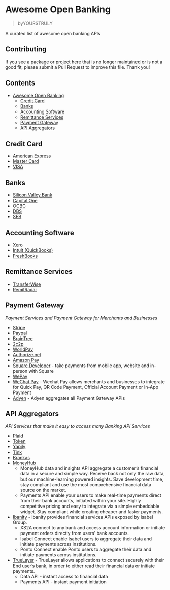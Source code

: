# Awesome Open Banking
> byYOURSTRULY

A curated list of awesome open banking APIs

## Contributing

If you see a package or project here that is no longer maintained or is not a good fit, please submit a Pull Request to improve this file. Thank you!

## Contents

* [Awesome Open Banking](#awesome-open-banking)
  * [Credit Card](#credit-card)
  * [Banks](#banks)
  * [Accounting Software](#accounting-software)
  * [Remittance Services](#remittance-services)
  * [Payment Gateway](#payment-gateway)
  * [API Aggregators](#api-aggregators)

## Credit Card
  * [American Express](https://developer.americanexpress.com/)
  * [Master Card](https://developer.mastercard.com/)
  * [VISA](https://developer.visa.com/)

## Banks
  * [Silicon Valley Bank](https://www.svb.com/developers)
  * [Capital One](https://developer.capitalone.com/)
  * [OCBC](https://api.ocbc.com/)
  * [DBS](https://www.dbs.com/dbsdevelopers/index.html)
  * [SEB](https://developer.baltics.sebgroup.com/)

## Accounting Software
  * [Xero](https://developer.xero.com/)
  * [Intuit (QuickBooks)](https://www.developer.intuit.com/app/developer/homepage)
  * [FreshBooks](https://www.freshbooks.com/api/start)

## Remittance Services
  * [TransferWise](https://api-docs.transferwise.com/)
  * [RemitRadar](https://remitradar.com/Api/ApiDoc)

## Payment Gateway

*Payment Services and Payment Gateway for Merchants and Businesses*

  * [Stripe](https://stripe.com/docs)
  * [Paypal](https://developer.paypal.com/)
  * [BrainTree](https://developers.braintreepayments.com/)
  * [2c2p](https://developer.2c2p.com/)
  * [WorldPay](https://developer.worldpay.com/)
  * [Authorize.net](https://www.authorize.net/developers/)
  * [Amazon Pay](https://developer.amazon.com/docs/amazon-pay/intro.html)
  * [Square Developer](https://developer.squareup.com/) - take payments from mobile app, website and in-person with Square
  * [WePay](https://developer.wepay.com/)
  * [WeChat Pay](https://pay.weixin.qq.com/index.php/public/wechatpay_en/developers) - Wechat Pay allows merchants and businesses to integrate for Quick Pay, QR Code Payment, Official Account Payment or In-App Payment
  * [Adyen](https://docs.adyen.com/) - Adyen aggregates all Payment Gateway APIs

## API Aggregators

*API Services that make it easy to access many Banking API Services*

* [Plaid](https://plaid.com/docs/)
* [Token](https://developer.token.io/)
* [Yapily](https://docs.yapily.com/)
* [Tink](https://docs.tink.com/)
* [Brankas](https://brank.as/docs)
* [MoneyHub](https://www.moneyhubenterprise.com/api-overview)
  * MoneyHub data and insights API aggregate a customer’s financial data in a secure and simple way. Receive back not only the raw data, but our machine-learning powered insights. Save development time, stay compliant and use the most comprehensive financial data source on the market. 
  * Payments API enable your users to make real-time payments direct from their bank accounts, initiated within your site. Highly competitive pricing and easy to integrate via a simple embeddable widget. Stay compliant while creating cheaper and faster payments. 
* [Ibanity](https://documentation.ibanity.com/) - Ibanity provides financial services APIs exposed by Isabel Group. 
  * XS2A connect to any bank and access account information or initiate payment orders directly from users' bank accounts.
  * Isabel Connect enable Isabel users to aggregate their data and initiate payments across institutions.
  * Ponto Connect enable Ponto users to aggregate their data and initiate payments across institutions.
* [TrueLayer](https://docs.truelayer.com/) - TrueLayer allows applications to connect securely with their End user’s bank, in order to either read their financial data or initiate payments.
  * Data API - instant access to financial data
  * Payments API - instant payment initiation
